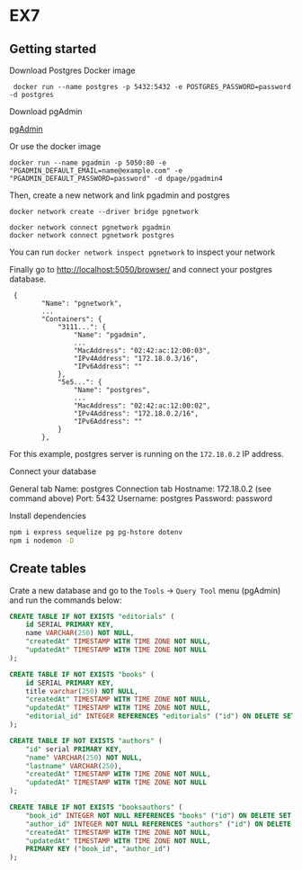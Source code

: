 # EX7

## Getting started

Download Postgres Docker image

```
 docker run --name postgres -p 5432:5432 -e POSTGRES_PASSWORD=password -d postgres
```

Download pgAdmin

[pgAdmin](https://www.pgadmin.org/download/)

Or use the docker image

```
docker run --name pgadmin -p 5050:80 -e "PGADMIN_DEFAULT_EMAIL=name@example.com" -e "PGADMIN_DEFAULT_PASSWORD=password" -d dpage/pgadmin4
```

Then, create a new network and link pgadmin and postgres

```
docker network create --driver bridge pgnetwork

docker network connect pgnetwork pgadmin
docker network connect pgnetwork postgres
```

You can run `docker network inspect pgnetwork` to inspect your network

Finally go to [http://localhost:5050/browser/](http://localhost:5050/browser/) and connect your postgres database.

```
 {
        "Name": "pgnetwork",
        ...
        "Containers": {
            "3111...": {
                "Name": "pgadmin",
                ...
                "MacAddress": "02:42:ac:12:00:03",
                "IPv4Address": "172.18.0.3/16",
                "IPv6Address": ""
            },
            "5e5...": {
                "Name": "postgres",
                ...
                "MacAddress": "02:42:ac:12:00:02",
                "IPv4Address": "172.18.0.2/16",
                "IPv6Address": ""
            }
        },
```

For this example, postgres server is running on the `172.18.0.2` IP address.

Connect your database 

General tab
Name: postgres
Connection tab
Hostname: 172.18.0.2 (see command above)
Port: 5432
Username: postgres
Password: password


Install dependencies

```bash
npm i express sequelize pg pg-hstore dotenv
npm i nodemon -D
```
## Create tables

Crate a new database and go to the `Tools` -> `Query Tool` menu (pgAdmin) and run the commands below:

```sql
CREATE TABLE IF NOT EXISTS "editorials" (
	id SERIAL PRIMARY KEY,
	name VARCHAR(250) NOT NULL,
	"createdAt" TIMESTAMP WITH TIME ZONE NOT NULL,
  	"updatedAt" TIMESTAMP WITH TIME ZONE NOT NULL
);

CREATE TABLE IF NOT EXISTS "books" (
	id SERIAL PRIMARY KEY,
	title varchar(250) NOT NULL,
	"createdAt" TIMESTAMP WITH TIME ZONE NOT NULL,
  	"updatedAt" TIMESTAMP WITH TIME ZONE NOT NULL,
	"editorial_id" INTEGER REFERENCES "editorials" ("id") ON DELETE SET NULL ON UPDATE CASCADE
);

CREATE TABLE IF NOT EXISTS "authors" (
	"id" serial PRIMARY KEY,
	"name" VARCHAR(250) NOT NULL,
	"lastname" VARCHAR(250),
	"createdAt" TIMESTAMP WITH TIME ZONE NOT NULL,
  	"updatedAt" TIMESTAMP WITH TIME ZONE NOT NULL
);

CREATE TABLE IF NOT EXISTS "booksauthors" (
	"book_id" INTEGER NOT NULL REFERENCES "books" ("id") ON DELETE SET NULL ON UPDATE CASCADE,
	"author_id" INTEGER NOT NULL REFERENCES "authors" ("id") ON DELETE SET NULL ON UPDATE CASCADE,
	"createdAt" TIMESTAMP WITH TIME ZONE NOT NULL,
  	"updatedAt" TIMESTAMP WITH TIME ZONE NOT NULL,
	PRIMARY KEY ("book_id", "author_id")
);
```
